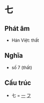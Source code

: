 # 七

## Phát âm
* Hán Việt: thất

## Nghĩa
* số 7 (thất)

## Cấu trúc
* 七 = [一](一.md) [フ](フ.md)

<script>window.HANZI_FIELD='七';</script>